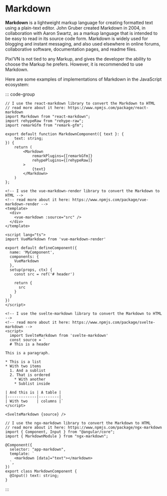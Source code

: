 # Markdown

**Markdown** is a lightweight markup language for creating formatted text using a plain-text editor. John Gruber created Markdown in 2004, in collaboration with Aaron Swartz, as a markup language that is intended to be easy to read in its source code form. Markdown is widely used for blogging and instant messaging, and also used elsewhere in online forums, collaborative software, documentation pages, and readme files.

Pixi’VN is not tied to any Markup, and gives the developer the ability to choose the Markup he prefers. However, it is recommended to use Markdown.

Here are some examples of implementations of Markdown in the JavaScript ecosystem:

::: code-group

```tsx [React]
// I use the react-markdown library to convert the Markdown to HTML
// read more about it here: https://www.npmjs.com/package/react-markdown
import Markdown from "react-markdown";
import rehypeRaw from "rehype-raw";
import remarkGfm from "remark-gfm";

export default function MarkdownComponent({ text }: {
    text: string;
}) {
    return (
        <Markdown
            remarkPlugins={[remarkGfm]}
            rehypePlugins={[rehypeRaw]}
        >
            {text}
        </Markdown>
    )
};

```

```vue [Vue]
<!-- I use the vue-markdown-render library to convert the Markdown to HTML -->
<!-- read more about it here: https://www.npmjs.com/package/vue-markdown-render -->
<template>
  <div>
    <vue-markdown :source="src" />
  </div>
</template>

<script lang="ts">
import VueMarkdown from 'vue-markdown-render'

export default defineComponent({
  name: 'MyComponent',
  components: {
    VueMarkdown
  },
  setup(props, ctx) {
    const src = ref('# header')

    return {
      src
    }
  }
})
</script>
```

```svelte [Svelte]
<!-- I use the svelte-markdown library to convert the Markdown to HTML -->
<!-- read more about it here: https://www.npmjs.com/package/svelte-markdown -->
<script>
  import SvelteMarkdown from 'svelte-markdown'
  const source = `
  # This is a header

This is a paragraph.

* This is a list
* With two items
  1. And a sublist
  2. That is ordered
    * With another
    * Sublist inside

| And this is | A table |
|-------------|---------|
| With two    | columns |`
</script>

<SvelteMarkdown {source} />
```

```tsx [Angular]
// I use the ngx-markdown library to convert the Markdown to HTML
// read more about it here: https://www.npmjs.com/package/ngx-markdown
import { Component, Input } from "@angular/core";
import { MarkdownModule } from "ngx-markdown";

@Component({
  selector: "app-markdown",
  template: `
    <markdown [data]="text"></markdown>
  `,
})
export class MarkdownComponent {
  @Input() text: string;
}
```

:::

<sandbox
  template="4h8wst"
  entry="/src/components/MarkdownComponent.tsx"
  previewHeight=300
/>

